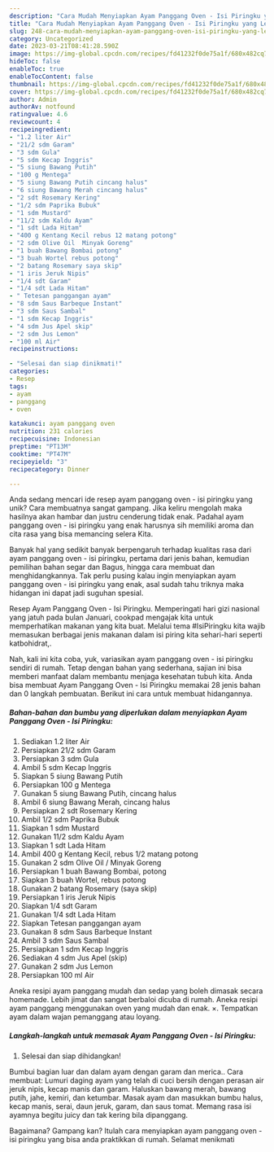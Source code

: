 ```yaml
---
description: "Cara Mudah Menyiapkan Ayam Panggang Oven - Isi Piringku yang Lezat Sekali"
title: "Cara Mudah Menyiapkan Ayam Panggang Oven - Isi Piringku yang Lezat Sekali"
slug: 248-cara-mudah-menyiapkan-ayam-panggang-oven-isi-piringku-yang-lezat-sekali
category: Uncategorized
date: 2023-03-21T08:41:28.590Z
image: https://img-global.cpcdn.com/recipes/fd41232f0de75a1f/680x482cq70/ayam-panggang-oven-isi-piringku-foto-resep-utama.jpg
hideToc: false
enableToc: true
enableTocContent: false
thumbnail: https://img-global.cpcdn.com/recipes/fd41232f0de75a1f/680x482cq70/ayam-panggang-oven-isi-piringku-foto-resep-utama.jpg
cover: https://img-global.cpcdn.com/recipes/fd41232f0de75a1f/680x482cq70/ayam-panggang-oven-isi-piringku-foto-resep-utama.jpg
author: Admin
authorAv: notfound
ratingvalue: 4.6
reviewcount: 4
recipeingredient:
- "1.2 liter Air"
- "21/2 sdm Garam"
- "3 sdm Gula"
- "5 sdm Kecap Inggris"
- "5 siung Bawang Putih"
- "100 g Mentega"
- "5 siung Bawang Putih cincang halus"
- "6 siung Bawang Merah cincang halus"
- "2 sdt Rosemary Kering"
- "1/2 sdm Paprika Bubuk"
- "1 sdm Mustard"
- "11/2 sdm Kaldu Ayam"
- "1 sdt Lada Hitam"
- "400 g Kentang Kecil rebus 12 matang potong"
- "2 sdm Olive Oil  Minyak Goreng"
- "1 buah Bawang Bombai potong"
- "3 buah Wortel rebus potong"
- "2 batang Rosemary saya skip"
- "1 iris Jeruk Nipis"
- "1/4 sdt Garam"
- "1/4 sdt Lada Hitam"
- " Tetesan panggangan ayam"
- "8 sdm Saus Barbeque Instant"
- "3 sdm Saus Sambal"
- "1 sdm Kecap Inggris"
- "4 sdm Jus Apel skip"
- "2 sdm Jus Lemon"
- "100 ml Air"
recipeinstructions:

- "Selesai dan siap dinikmati!"
categories:
- Resep
tags:
- ayam
- panggang
- oven

katakunci: ayam panggang oven 
nutrition: 231 calories
recipecuisine: Indonesian
preptime: "PT13M"
cooktime: "PT47M"
recipeyield: "3"
recipecategory: Dinner

---
```





Anda sedang mencari ide resep ayam panggang oven - isi piringku yang unik? Cara membuatnya sangat gampang. Jika keliru mengolah maka hasilnya akan hambar dan justru cenderung tidak enak. Padahal ayam panggang oven - isi piringku yang enak harusnya sih memiliki aroma dan cita rasa yang bisa memancing selera Kita.





Banyak hal yang sedikit banyak berpengaruh terhadap kualitas rasa dari ayam panggang oven - isi piringku, pertama dari jenis bahan, kemudian pemilihan bahan segar dan Bagus, hingga cara membuat dan menghidangkannya. Tak perlu pusing kalau ingin menyiapkan ayam panggang oven - isi piringku yang enak,      asal sudah tahu triknya maka hidangan ini dapat jadi suguhan spesial.














Resep Ayam Panggang Oven - Isi Piringku. Memperingati hari gizi nasional yang jatuh pada bulan Januari, cookpad mengajak kita untuk memperhatikan makanan yang kita buat. Melalui tema #IsiPiringku kita wajib memasukan berbagai jenis makanan dalam isi piring kita sehari-hari seperti katbohidrat,.






Nah, kali ini kita coba, yuk, variasikan ayam panggang oven - isi piringku sendiri di rumah. Tetap dengan bahan yang sederhana, sajian ini bisa memberi manfaat dalam membantu menjaga kesehatan tubuh kita. Anda bisa membuat Ayam Panggang Oven - Isi Piringku memakai 28 jenis bahan dan 0 langkah pembuatan. Berikut ini cara untuk membuat hidangannya.

<!--inarticleads1-->

##### Bahan-bahan dan bumbu yang diperlukan dalam menyiapkan Ayam Panggang Oven - Isi Piringku:

1. Sediakan 1.2 liter Air
1. Persiapkan 21/2 sdm Garam
1. Persiapkan 3 sdm Gula
1. Ambil 5 sdm Kecap Inggris
1. Siapkan 5 siung Bawang Putih
1. Persiapkan 100 g Mentega
1. Gunakan 5 siung Bawang Putih, cincang halus
1. Ambil 6 siung Bawang Merah, cincang halus
1. Persiapkan 2 sdt Rosemary Kering
1. Ambil 1/2 sdm Paprika Bubuk
1. Siapkan 1 sdm Mustard
1. Gunakan 11/2 sdm Kaldu Ayam
1. Siapkan 1 sdt Lada Hitam
1. Ambil 400 g Kentang Kecil, rebus 1/2 matang potong
1. Gunakan 2 sdm Olive Oil / Minyak Goreng
1. Persiapkan 1 buah Bawang Bombai, potong
1. Siapkan 3 buah Wortel, rebus potong
1. Gunakan 2 batang Rosemary (saya skip)
1. Persiapkan 1 iris Jeruk Nipis
1. Siapkan 1/4 sdt Garam
1. Gunakan 1/4 sdt Lada Hitam
1. Siapkan  Tetesan panggangan ayam
1. Gunakan 8 sdm Saus Barbeque Instant
1. Ambil 3 sdm Saus Sambal
1. Persiapkan 1 sdm Kecap Inggris
1. Sediakan 4 sdm Jus Apel (skip)
1. Gunakan 2 sdm Jus Lemon
1. Persiapkan 100 ml Air


Aneka resipi ayam panggang mudah dan sedap yang boleh dimasak secara homemade. Lebih jimat dan sangat berbaloi dicuba di rumah. Aneka resipi ayam panggang menggunakan oven yang mudah dan enak. ×. Tempatkan ayam dalam wajan pemanggang atau loyang. 

<!--inarticleads2-->

##### Langkah-langkah untuk memasak Ayam Panggang Oven - Isi Piringku:


1. Selesai dan siap dihidangkan!

Bumbui bagian luar dan dalam ayam dengan garam dan merica.. Cara membuat: Lumuri daging ayam yang telah di cuci bersih dengan perasan air jeruk nipis, kecap manis dan garam. Haluskan bawang merah, bawang putih, jahe, kemiri, dan ketumbar. Masak ayam dan masukkan bumbu halus, kecap manis, serai, daun jeruk, garam, dan saus tomat. Memang rasa isi ayamnya begitu juicy dan tak kering bila dipanggang. 

Bagaimana? Gampang kan? Itulah cara menyiapkan ayam panggang oven - isi piringku yang bisa anda praktikkan di rumah. Selamat menikmati
